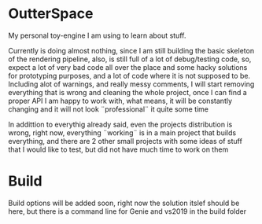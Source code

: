 # OutterSpace
My personal toy-engine I am using to learn about stuff. 

Currently is doing almost nothing, since I am still building the basic skeleton of the rendering pipeline, also, is still full of a lot of debug/testing code, so, expect a lot of very bad code all over the place and some hacky solutions for prototyping purposes, and a lot of code where it is not supposed to be.
Including alot of warnings, and really messy comments, I will start removing everything that is wrong and cleaning the whole project, once I can find a proper API I am happy to work with, what means, it will be constantly changing and it will not look ¨professional¨ it quite some time

In addittion to everythig already said, even the projects distribution is wrong, right now, everything ¨working¨ is in a main project that builds everything, and there are 2 other small projects with some ideas of stuff that I would like to test, but did not have much time to work on them 

# Build
Build options will be added soon, right now the solution itslef should be here, but there is a command line for Genie and vs2019 in the build folder
